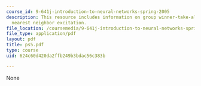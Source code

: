 ```yaml
---
course_id: 9-641j-introduction-to-neural-networks-spring-2005
description: This resource includes information on group winner-take-all, stereopsis,
  nearest neighbor excitation.
file_location: /coursemedia/9-641j-introduction-to-neural-networks-spring-2005/624c60d420da2ffb249b3bdac56c383b_ps5.pdf
file_type: application/pdf
layout: pdf
title: ps5.pdf
type: course
uid: 624c60d420da2ffb249b3bdac56c383b

---
```

None